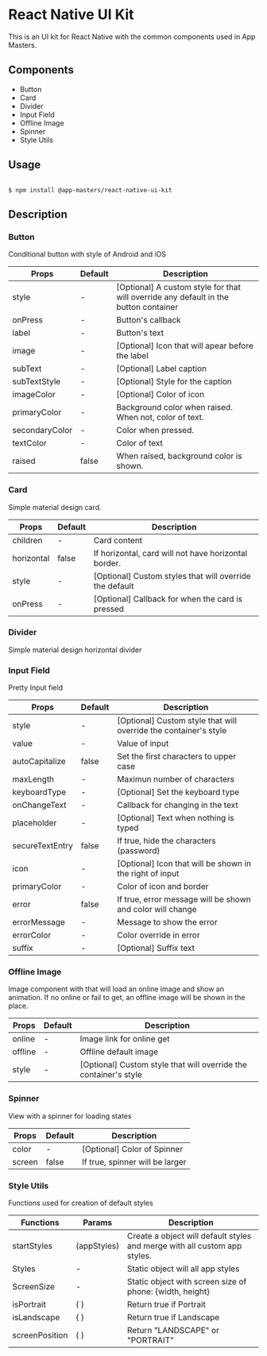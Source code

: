 # React Native UI Kit

This is an UI kit for React Native with the common components used in App Masters.


## Components
- Button
- Card
- Divider
- Input Field
- Offline Image
- Spinner
- Style Utils

## Usage

````

$ npm install @app-masters/react-native-ui-kit

````

## Description

### Button

Conditional button with style of Android and iOS

| Props          | Default | Description                                                                          |
|----------------|---------|--------------------------------------------------------------------------------------|
| style          |    -    | [Optional] A custom style for that will override any default in the button container |
| onPress        |    -    | Button's callback                                                                    |
| label          |    -    | Button's text                                                                        |
| image          |    -    | [Optional] Icon that will apear before the label                                     |
| subText        |    -    | [Optional] Label caption                                                             |
| subTextStyle   |    -    | [Optional] Style for the caption                                                     |
| imageColor     |    -    | [Optional] Color of icon                                                             |
| primaryColor   |    -    | Background color when raised. When not, color of text.                               |
| secondaryColor |    -    | Color when pressed.                                                                  |
| textColor      |    -    | Color of text                                                                        |
| raised         |  false  | When raised, background color is shown.                                              |

### Card

Simple material design card.

| Props          | Default | Description                                             |
|----------------|---------|---------------------------------------------------------|
| children       |    -    | Card content                                            |
| horizontal     |  false  | If horizontal, card will not have horizontal border.    |
| style          |    -    | [Optional] Custom styles that will override the default |
| onPress        |    -    | [Optional] Callback for when the card is pressed        |

### Divider

Simple material design horizontal divider

### Input Field

Pretty Input field

| Props           | Default | Description                                                      |
|-----------------|---------|------------------------------------------------------------------|
| style           |    -    | [Optional] Custom style that will override the container's style |
| value           |    -    | Value of input                                                   |
| autoCapitalize  |  false  | Set the first characters to upper case                           |
| maxLength       |    -    | Maximun number of characters                                     |
| keyboardType    |    -    | [Optional] Set the keyboard type                                 |
| onChangeText    |    -    | Callback for changing in the text                                |
| placeholder     |    -    | [Optional] Text when nothing is typed                            |
| secureTextEntry |  false  | If true, hide the characters (password)                          |
| icon            |    -    | [Optional] Icon that will be shown in the right of input         |
| primaryColor    |    -    | Color of icon and border                                         |
| error           |  false  | If true, error message will be shown and color will change       |
| errorMessage    |    -    | Message to show the error                                        |
| errorColor      |    -    | Color override in error                                          |
| suffix          |    -    | [Optional] Suffix text                                           |

### Offline Image

Image component with that will load an online image and show an animation.
If no online or fail to get, an offline image will be shown in the place.

| Props           | Default | Description                                                      |
|-----------------|---------|------------------------------------------------------------------|
| online          |    -    | Image link for online get                                        |
| offline         |    -    | Offline default image                                            |
| style           |    -    | [Optional] Custom style that will override the container's style |

### Spinner

View with a spinner for loading states

| Props           | Default | Description                                                      |
|-----------------|---------|------------------------------------------------------------------|
| color           |    -    | [Optional] Color of Spinner                                      |
| screen          |  false  | If true, spinner will be larger                                  |

### Style Utils

Functions used for creation of default styles

| Functions       | Params      | Description                                                               |
|-----------------|-------------|---------------------------------------------------------------------------|
| startStyles     | (appStyles) | Create a object will default styles and merge with all custom app styles. |
| Styles          |      -      | Static object will all app styles                                         |
| ScreenSize      |      -      | Static object with screen size of phone: {width, height}                  |
| isPortrait      |     ( )     | Return true if Portrait                                                   |
| isLandscape     |     ( )     | Return true if Landscape                                                  |
| screenPosition  |     ( )     | Return "LANDSCAPE" or "PORTRAIT"                                          |

